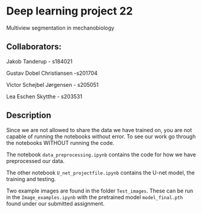 # Deep learning project 22

Multiview segmentation in mechanobiology

## Collaborators:

Jakob Tanderup - s184021

Gustav Dobel Christiansen -s201704

Victor Schejbel Jørgensen - s205051

Lea Eschen Skytthe - s203531

## Description
Since we are not allowed to share the data we have trained on, you are not capable of running the notebooks without error. To see our work go through the notebooks WITHOUT running the code.  

The notebook `data_preprocessing.ipynb` contains the code for how we have preprocessed our data.

The other notebook `U_net_projectfile.ipynb` contains the U-net model, the training and testing.

Two example images are found in the folder `Test_images`. These can be run in the `Image_examples.ipynb` with the pretrained model `model_final.pth` found under our submitted assignment. 
